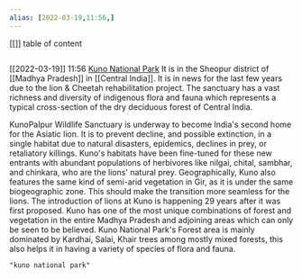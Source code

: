 ```yaml
---
alias: [2022-03-19,11:56,]
---
```

[[]]
table of content
```toc
```

[[2022-03-19]] 11:56
[Kuno National Park](https://kunonationalpark.org/about/forest-and-vegetation)
It is in the Sheopur district of [[Madhya Pradesh]] in [[Central India]].
It is in news for the last few years due to the lion & Cheetah rehabilitation project.
The sanctuary has a vast richness and diversity of indigenous flora and fauna which represents a typical cross-section of the dry deciduous forest of Central India.

KunoPaIpur Wildlife Sanctuary is underway to become India's second home for the Asiatic lion.
It is to prevent decline, and possible extinction, in a single habitat due to natural disasters, epidemics, declines in prey, or retaliatory killings.
Kuno's habitats have been fine-tuned for these new entrants with abundant populations of herbivores like nilgai, chital, sambhar, and chinkara, who are the lions' natural prey.
Geographically, Kuno also features the same kind of semi-arid vegetation in Gir, as it is under the same biogeographic zone.
This should make the transition more seamless for the lions.
The introduction of lions at Kuno is happening 29 years after it was first proposed.
Kuno has one of the most unique combinations of forest and vegetation in the entire Madhya Pradesh and adjoining areas which can only be seen to be believed.
Kuno National Park's Forest area is mainly dominated by Kardhai, Salai, Khair trees among mostly mixed forests, this also helps it in having a variety of species of flora and fauna.
```query
"kuno national park"
```